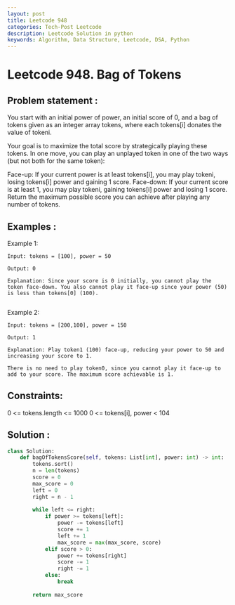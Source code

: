 ```yaml
---
layout: post
title: Leetcode 948
categories: Tech-Post Leetcode
description: Leetcode Solution in python
keywords: Algorithm, Data Structure, Leetcode, DSA, Python
---
```


# Leetcode 948. Bag of Tokens

## Problem statement : 
You start with an initial power of power, an initial score of 0, and a bag of tokens given as an integer array tokens, where each tokens[i] donates the value of tokeni.

Your goal is to maximize the total score by strategically playing these tokens. In one move, you can play an unplayed token in one of the two ways (but not both for the same token):

Face-up: If your current power is at least tokens[i], you may play tokeni, losing tokens[i] power and gaining 1 score.
Face-down: If your current score is at least 1, you may play tokeni, gaining tokens[i] power and losing 1 score.
Return the maximum possible score you can achieve after playing any number of tokens.

## Examples : 

Example 1:
```
Input: tokens = [100], power = 50

Output: 0

Explanation: Since your score is 0 initially, you cannot play the token face-down. You also cannot play it face-up since your power (50) is less than tokens[0] (100).


```

Example 2:
```
Input: tokens = [200,100], power = 150

Output: 1

Explanation: Play token1 (100) face-up, reducing your power to 50 and increasing your score to 1.

There is no need to play token0, since you cannot play it face-up to add to your score. The maximum score achievable is 1.
```
 

## Constraints:

0 <= tokens.length <= 1000
0 <= tokens[i], power < 104


## Solution : 

```python
class Solution:
    def bagOfTokensScore(self, tokens: List[int], power: int) -> int:
        tokens.sort()
        n = len(tokens)
        score = 0
        max_score = 0
        left = 0
        right = n - 1
        
        while left <= right:
            if power >= tokens[left]:
                power -= tokens[left]
                score += 1
                left += 1
                max_score = max(max_score, score)
            elif score > 0:
                power += tokens[right]
                score -= 1
                right -= 1
            else:
                break
                
        return max_score
        
        
```
